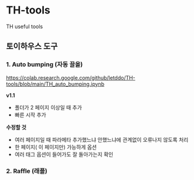 # TH-tools
TH useful tools

## 토이하우스 도구

### 1. Auto bumping (자동 끌올)
https://colab.research.google.com/github/letddo/TH-tools/blob/main/TH_auto_bumping.ipynb

**v1.1** 
- 폴더가 2 페이지 이상일 때 추가
- 빠른 시작 추가

**수정할 것**
- 여러 페이지일 때 파라메타 추가했느냐 안했느냐에 관계없이 오류나지 않도록 처리
- 한 페이지( 이 페이지만) 가능하게 옵션
- 여러 태그 옵션이 들어가도 잘 돌아가는지 확인 

### 2. Raffle (래플)
